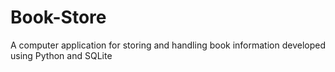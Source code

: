 # Book-Store
A computer application for storing and handling book information developed using Python and SQLite
